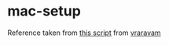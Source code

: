 # mac-setup

Reference taken from [this script](https://gist.github.com/vraravam/04fc2296b25090ea848642afbce4d168) from [vraravam](https://github.com/vraravam)
